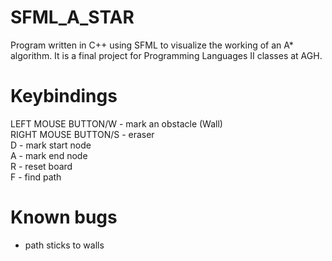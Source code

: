 # SFML_A_STAR

Program written in C++ using SFML to visualize the working of an A* algorithm.
It is a final project for Programming Languages II classes at AGH.

# Keybindings
LEFT MOUSE BUTTON/W - mark an obstacle (Wall)\
RIGHT MOUSE BUTTON/S - eraser\
D - mark start node\
A - mark end node\
R - reset board \
F - find path

# Known bugs
- path sticks to walls
